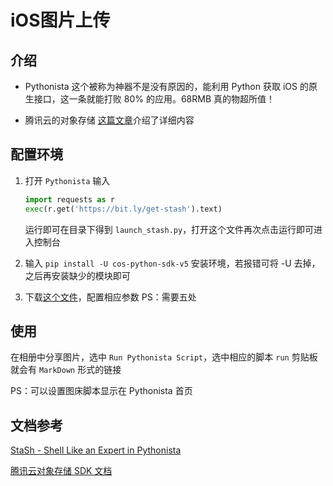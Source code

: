 # iOS图片上传
## 介绍

- Pythonista
这个被称为神器不是没有原因的，能利用 Python 获取 iOS 的原生接口，这一条就能打败 80% 的应用。68RMB 真的物超所值！

- 腾讯云的对象存储
[这篇文章](https://yi-yun.github.io/%E5%9B%BE%E5%BA%8A%E7%9A%84%E9%80%89%E6%8B%A9/)介绍了详细内容

## 配置环境

1. 打开 `Pythonista` 输入
    ```Python
    import requests as r
    exec(r.get('https://bit.ly/get-stash').text)
    ```
    运行即可在目录下得到 `launch_stash.py`，打开这个文件再次点击运行即可进入控制台

2. 输入 `pip install -U cos-python-sdk-v5` 安装环境，若报错可将 -U 去掉，之后再安装缺少的模块即可

3. 下载[这个文件](https://yiyun-1253940215.cos.ap-shanghai.myqcloud.com/ImageBed.py)，配置相应参数
PS：需要五处

## 使用

在相册中分享图片，选中 `Run Pythonista Script`，选中相应的脚本 `run` 剪贴板就会有 `MarkDown` 形式的链接

PS：可以设置图床脚本显示在 Pythonista 首页

## 文档参考
[StaSh - Shell Like an Expert in Pythonista](https://github.com/ywangd/stash)

[腾讯云对象存储 SDK 文档](https://cloud.tencent.com/document/product/436/12269)